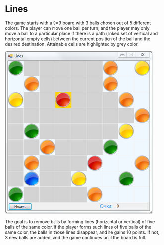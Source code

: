 # Lines

The game starts with a 9×9 board with 3 balls chosen out of 5 different colors. 
The player can move one ball per turn, and the player may only move a ball to a particular place 
if there is a path (linked set of vertical and horizontal empty cells) between the current position 
of the ball and the desired destination. Attainable cells are highlighted by grey color.

![Image alt](https://github.com/Altav1sta/Lines/raw/master/WindowsFormsApplication1/images/Screenshot.PNG)

The goal is to remove balls by forming lines (horizontal or vertical) 
of five balls of the same color. If the player forms such lines of five balls of the same color, 
the balls in those lines disappear, and he gains 10 points. 
If not, 3 new balls are added, and the game continues until the board is full.
